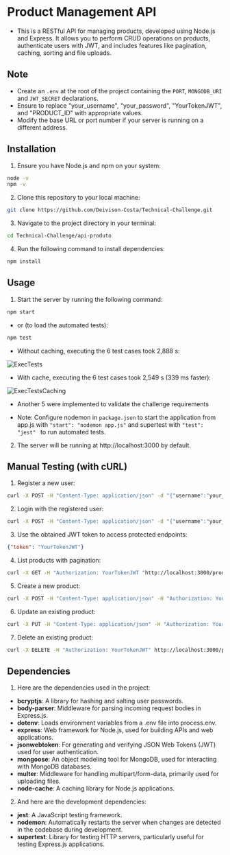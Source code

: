 # Product Management API
- This is a RESTful API for managing products, developed using Node.js and Express. It allows you to perform CRUD operations on products, authenticate users with JWT, and includes features like pagination, caching, sorting and file uploads.

## Note
- Create an `.env` at the root of the project containing the `PORT`, `MONGODB_URI` and `JWT_SECRET` declarations.
- Ensure to replace "your_username", "your_password", "YourTokenJWT", and "PRODUCT_ID" with appropriate values.
- Modify the base URL or port number if your server is running on a different address.

## Installation
1. Ensure you have Node.js and npm on your system:
```bash
node -v
npm -v
```
2. Clone this repository to your local machine:
```bash
git clone https://github.com/Deivison-Costa/Technical-Challenge.git
```
3. Navigate to the project directory in your terminal:
```bash
cd Technical-Challenge/api-produto
```
4. Run the following command to install dependencies:
```bash
npm install
```

## Usage
1. Start the server by running the following command:
```bash
npm start
```
- or (to load the automated tests):
```bash
npm test
```
- Without caching, executing the 6 test cases took 2,888 s:

![ExecTests](https://github.com/Deivison-Costa/Technical-Challenge/blob/main/ExecTests.png?raw=true)

- With cache, executing the 6 test cases took 2,549 s (339 ms faster):

![ExecTestsCaching](https://github.com/Deivison-Costa/Technical-Challenge/blob/main/ExecTestsCaching.png?raw=true)

- Another 5 were implemented to validate the challenge requirements

- Note: Configure nodemon in `package.json` to start the application from app.js with `"start": "nodemon app.js"` and supertest with `"test": "jest" ` to run automated tests.

2. The server will be running at http://localhost:3000 by default.

## Manual Testing (with cURL)
1. Register a new user:
```bash
curl -X POST -H "Content-Type: application/json" -d "{"username":"your_username","password":"your_password"}" http://localhost:3000/auth/register
```
2. Login with the registered user:
```bash
curl -X POST -H "Content-Type: application/json" -d "{"username":"your_username","password":"your_password"}" http://localhost:3000/auth/login
```
3. Use the obtained JWT token to access protected endpoints:
```json
{"token": "YourTokenJWT"}
```
4. List products with pagination:
```bash
curl -X GET -H "Authorization: YourTokenJWT "http://localhost:3000/products?page=1&limit=10&sortBy=name&sortOrder=asc""
```
5. Create a new product:
```bash
curl -X POST -H "Content-Type: application/json" -H "Authorization: YourTokenJWT" -d "{"name":"Product Name","description":"Product Description","price":19.99}" http://localhost:3000/products
```
6. Update an existing product:
```bash
curl -X PUT -H "Content-Type: application/json" -H "Authorization: YourTokenJWT" -d "{"name":"New Product Name","description":"New Product Description","price":29.99}" http://localhost:3000/products/PRODUCT_ID
```
7. Delete an existing product:
```bash
curl -X DELETE -H "Authorization: YourTokenJWT" http://localhost:3000/products/PRODUCT_ID
```

## Dependencies

1. Here are the dependencies used in the project:

- **bcryptjs**: A library for hashing and salting user passwords.
- **body-parser**: Middleware for parsing incoming request bodies in Express.js.
- **dotenv**: Loads environment variables from a .env file into process.env.
- **express**: Web framework for Node.js, used for building APIs and web applications.
- **jsonwebtoken**: For generating and verifying JSON Web Tokens (JWT) used for user authentication.
- **mongoose**: An object modeling tool for MongoDB, used for interacting with MongoDB databases.
- **multer**: Middleware for handling multipart/form-data, primarily used for uploading files.
- **node-cache**: A caching library for Node.js applications.

2. And here are the development dependencies:

- **jest**: A JavaScript testing framework.
- **nodemon**: Automatically restarts the server when changes are detected in the codebase during development.
- **supertest**: Library for testing HTTP servers, particularly useful for testing Express.js applications.

